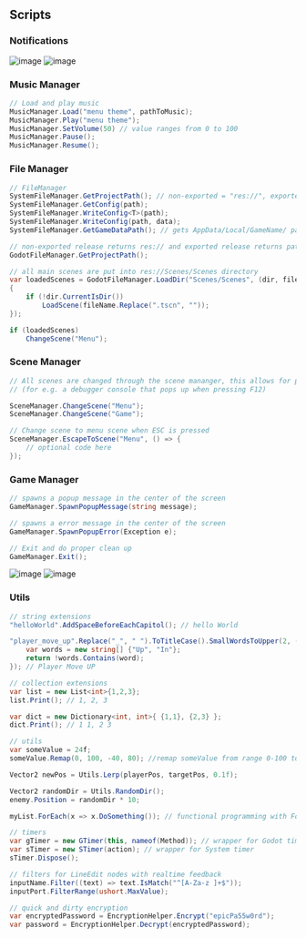 ## Scripts
### Notifications
![image](https://user-images.githubusercontent.com/6277739/173916833-1e9caa62-62d5-4239-843e-7b28dfba5788.png)
![image](https://user-images.githubusercontent.com/6277739/173916937-bc433fc0-c1e0-44c5-8a88-0cd3896a3f06.png)

### Music Manager
```cs
// Load and play music
MusicManager.Load("menu theme", pathToMusic);
MusicManager.Play("menu theme");
MusicManager.SetVolume(50) // value ranges from 0 to 100
MusicManager.Pause();
MusicManager.Resume();
```

### File Manager
```cs
// FileManager
SystemFileManager.GetProjectPath(); // non-exported = "res://", exported = next to the game exe
SystemFileManager.GetConfig(path);
SystemFileManager.WriteConfig<T>(path);
SystemFileManager.WriteConfig(path, data);
SystemFileManager.GetGameDataPath(); // gets AppData/Local/GameName/ path

// non-exported release returns res:// and exported release returns path next to games exe
GodotFileManager.GetProjectPath(); 

// all main scenes are put into res://Scenes/Scenes directory
var loadedScenes = GodotFileManager.LoadDir("Scenes/Scenes", (dir, fileName) =>
{
    if (!dir.CurrentIsDir())
        LoadScene(fileName.Replace(".tscn", ""));
});

if (loadedScenes)
    ChangeScene("Menu");
```

### Scene Manager
```cs
// All scenes are changed through the scene mananger, this allows for persistent nodes throughout scenes. 
// (for e.g. a debugger console that pops up when pressing F12)

SceneManager.ChangeScene("Menu");
SceneManager.ChangeScene("Game");

// Change scene to menu scene when ESC is pressed 
SceneManager.EscapeToScene("Menu", () => {
    // optional code here
});
```

### Game Manager
```cs
// spawns a popup message in the center of the screen
GameManager.SpawnPopupMessage(string message);

// spawns a error message in the center of the screen
GameManager.SpawnPopupError(Exception e);

// Exit and do proper clean up
GameManager.Exit();
```

![image](https://user-images.githubusercontent.com/6277739/164518782-328291c5-f96d-4ca1-b980-c01180ec6eb2.png)
![image](https://user-images.githubusercontent.com/6277739/164518875-4f769eb1-5c1e-44df-bf20-938b37843677.png)

### Utils
```cs
// string extensions
"helloWorld".AddSpaceBeforeEachCapitol(); // hello World

"player_move_up".Replace("_", " ").ToTitleCase().SmallWordsToUpper(2, (word) => {
    var words = new string[] {"Up", "In"};
    return !words.Contains(word);
}); // Player Move UP

// collection extensions
var list = new List<int>{1,2,3};
list.Print(); // 1, 2, 3

var dict = new Dictionary<int, int>{ {1,1}, {2,3} };
dict.Print(); // 1 1, 2 3

// utils
var someValue = 24f;
someValue.Remap(0, 100, -40, 80); //remap someValue from range 0-100 to range -40-80

Vector2 newPos = Utils.Lerp(playerPos, targetPos, 0.1f);

Vector2 randomDir = Utils.RandomDir();
enemy.Position = randomDir * 10;

myList.ForEach(x => x.DoSomething()); // functional programming with ForEach extension (do not abuse as hard to debug)

// timers
var gTimer = new GTimer(this, nameof(Method)); // wrapper for Godot timer
var sTimer = new STimer(action); // wrapper for System timer
sTimer.Dispose();

// filters for LineEdit nodes with realtime feedback
inputName.Filter((text) => text.IsMatch("^[A-Za-z ]+$"));
inputPort.FilterRange(ushort.MaxValue);

// quick and dirty encryption
var encryptedPassword = EncryptionHelper.Encrypt("epicPa55w0rd");
var password = EncryptionHelper.Decrypt(encryptedPassword);
```
